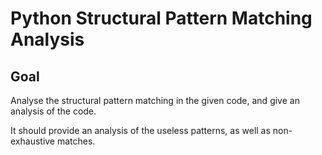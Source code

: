 # Python Structural Pattern Matching Analysis

## Goal

Analyse the structural pattern matching in the given code,
and give an analysis of the code.

It should provide an analysis of the useless patterns, as well as non-exhaustive matches.